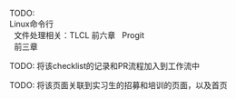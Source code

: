 TODO:   
Linux命令行  
   文件处理相关：TLCL 前六章  
Progit  
   前三章


TODO: 将该checklist的记录和PR流程加入到工作流中

TODO: 将该页面关联到实习生的招募和培训的页面，以及首页
